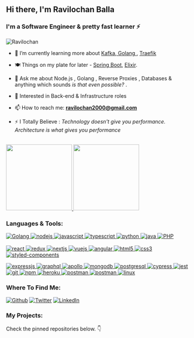 <!-- <h2>Hi there <img src="https://raw.githubusercontent.com/MartinHeinz/MartinHeinz/master/wave.gif" width="10px">, I'm Ravilochan Balla</h2> -->
<h2>Hi there, I'm Ravilochan Balla</h2>
<h3>I'm  a Software Engineer & pretty fast learner ⚡️</h3>
<p align="left"> <img src="https://komarev.com/ghpvc/?username=Ravilochan&label=Profile%20views&color=0e75b6&style=flat" alt="Ravilochan" /> </p>

<!-- - 🔭 I’m attending Final year of Bachelors Degree at Osmania University 🎓. -->
<!--
- 🎓   Studying Computer Science and Information Technology at Osmania University, MVSR Engineering College , Hyderabad.

- 💼   Working as a Backend Software Engineer at Statwig Private Limited. 
-->
- 🌱 I’m currently learning more about <a href="https://kafka.apache.org">Kafka</a>,<a href="https://golang.org"> Golang </a>, <a href="https://traefik.io">Traefik</a> 
<!--
- 🧐 I recently got to Know about Functional Programming .. hmmm Interesting 🤔 

- 👯 I’m looking to collaborate on building my Bachelors Major Project on Distributed Sytems and Cloud Computing 🦾.
-->
- 🍽 Things on my plate for later - <a href="https://github.com/spring-projects/spring-boot">Spring Boot</a>, <a href="https://elixir-lang.org">Elixir</a>.

- 💬 Ask me about Node.js , Golang , Reverse Proxies , Databases & anything which sounds *is that even possible?* .


- 💼 Interested in Back-end & Infrastructure roles 

- 📫 How to reach me: **ravilochan2000@gmail.com** 

- ⚡ I Totally Believe : *Technology doesn't give you performance. Architecture is what gives you performance* 
<br>
<!--<img src="https://github-readme-stats.vercel.app/api?username=Ravilochan&&show_icons=true&title_color=ffffff&icon_color=bb2acf&text_color=daf7dc&bg_color=151515">
-->
<a href="https://github.com/Ravilochan">
  <img height="180em" src="https://github-readme-stats.vercel.app/api?username=Ravilochan&theme=buefy&show_icons=true" />
  <img height="180em" src="https://github-readme-stats.vercel.app/api/top-langs/?username=Ravilochan&theme=buefy&layout=compact" />
</a>

<h3 align="left">Languages & Tools:</h3>
<p align="left">

<a href="https://golang.org" target="_blank"> 
  <img src="https://img.shields.io/badge/golang-0078D4?style=for-the-badge&logo=go&logoColor=black" alt="Golang" />
</a>
<a href="https://nodejs.org" target="_blank">
  <img src="https://img.shields.io/badge/Node.js-43853D?style=for-the-badge&logo=node.js&logoColor=white" alt="nodejs" />
</a>
<a href="https://developer.mozilla.org/en-US/docs/Web/JavaScript" target="_blank">  
  <img src="https://img.shields.io/badge/JavaScript-F7DF1E?style=for-the-badge&logo=javascript&logoColor=black" alt="javascript" />
</a>
<a href="https://www.typescriptlang.org/" target="_blank">
  <img src="https://img.shields.io/badge/TypeScript-007ACC?style=for-the-badge&logo=typescript&logoColor=white" alt="typescript" />
</a>
<a href="https://www.python.org" target="_blank">
  <img src="https://img.shields.io/badge/Python-14354C?style=for-the-badge&logo=python&logoColor=white" alt="python" />
</a>
<a href="https://www.java.com/en/" target="_blank">
  <img src="https://img.shields.io/badge/Java-92414E?style=for-the-badge&logo=java&logoColor=white" alt="java" />
</a>
<a href="https://www.php.net" target="_blank">
  <img src="https://img.shields.io/badge/PHP-593D88?style=for-the-badge&logo=php&logoColor=white" alt="PHP" />
</a>


<br>
<br>



<a href="https://reactjs.org/" target="_blank">
  <img src="https://img.shields.io/badge/React-20232A?style=for-the-badge&logo=react&logoColor=61DAFB" alt="react" />
</a>
<a href="https://redux.js.org" target="_blank">
  <img src="https://img.shields.io/badge/Redux-593D88?style=for-the-badge&logo=redux&logoColor=white" alt="redux" />
</a>
<a href="https://nextjs.org/" target="_blank">
  <img src="https://img.shields.io/badge/next.js-000000?style=for-the-badge&logo=next.js&logoColor=white" alt="nextjs" />
</a>
<a href="https://vuejs.org/" target="_blank">
  <img src="https://img.shields.io/badge/Vue.js-35495E?style=for-the-badge&logo=vue.js&logoColor=4FC08D" alt="vuejs" /> </a> 
<a href="https://angular.io" target="_blank"> <img src="https://img.shields.io/badge/Angular-0081CB?style=for-the-badge&logo=angular&logoColor=white" alt="angular" />
</a>
<a href="https://www.w3.org/html/" target="_blank">
  <img src="https://img.shields.io/badge/HTML5-E34F26?style=for-the-badge&logo=html5&logoColor=white" alt="html5" />
</a>
<a href="https://www.w3schools.com/css/" target="_blank">
  <img src="https://img.shields.io/badge/CSS3-1572B6?style=for-the-badge&logo=css3&logoColor=white" alt="css3" />
</a>
<a href="https://www.styled-components.com" target="_blank">
  <img src="https://img.shields.io/badge/styled--components-DB7093?style=for-the-badge&logo=styled-components&logoColor=white" alt="styled-components" />
</a>


<a href="https://www.expressjs.com" target="_blank"> <img src="https://img.shields.io/badge/Express.js-000000?style=for-the-badge&logo=express&logoColor=white" alt="expressjs" /> </a>
<a href="https://graphql.org" target="_blank"> <img src="https://img.shields.io/badge/graphql-e535ab?style=for-the-badge&logo=graphql&logoColor=white" alt="graphql" /> </a>
<a href="https://www.apollographql.com" target="_blank"> <img src="https://img.shields.io/badge/apollo-162A45?style=for-the-badge&logo=apollo%20graphql&logoColor=white" alt="apollo" /> </a>
<a href="https://www.mongodb.com/" target="_blank"> <img src="https://img.shields.io/badge/MongoDB-4EA94B?style=for-the-badge&logo=mongodb&logoColor=white" alt="mongodb" /> </a>
<a href="https://www.postgresql.org" target="_blank"> <img src="https://img.shields.io/badge/PostgreSQL-316192?style=for-the-badge&logo=postgresql&logoColor=white" alt="postgresql" /> </a>
<a href="https://www.cypress.io" target="_blank"> <img src="https://img.shields.io/badge/cypress-000000?style=for-the-badge&logo=cypress&logoColor=white" alt="cypress" /> </a>
<a href="https://jestjs.io" target="_blank"> <img src="https://img.shields.io/badge/jest-92414E?style=for-the-badge&logo=jest&logoColor=white" alt="jest" /> </a>
<a href="https://git-scm.com/" target="_blank"> <img src="https://img.shields.io/badge/Git-F05032?style=for-the-badge&logo=git&logoColor=white" alt="git" /> </a>
<a href="https://npmjs.com/" target="_blank"> <img src="https://img.shields.io/badge/npm-CB3837?style=for-the-badge&logo=npm&logoColor=white" alt="npm" /> </a>
<a href="https://heroku.com" target="_blank"> <img src="https://img.shields.io/badge/Heroku-430098?style=for-the-badge&logo=heroku&logoColor=white" alt="heroku" /> </a>
<a href="https://postman.com" target="_blank"> <img src="https://img.shields.io/badge/postman-E95723?style=for-the-badge&logo=postman&logoColor=white" alt="postman" /> </a>
<a href="https://code.visualstudio.com" target="_blank"> <img src="https://img.shields.io/badge/VS_Code-0078D4?style=for-the-badge&logo=visual%20studio%20code&logoColor=white" alt="postman" /> </a>
<a href="https://www.linux.org/" target="_blank"> <img src="https://img.shields.io/badge/linux-E79A00?style=for-the-badge&logo=linux&logoColor=black" alt="linux" /> </a>

</p>

<h3>Where To Find Me:</h3>
<p><a href="https://g</h3>
<p><a href="https://github.com/Ravilochan" target="_blank"><img alt="Github" src="https://img.shields.io/badge/GitHub-%2312100E.svg?&style=for-the-badge&logo=Github&logoColor=white" /></a> <a href="https://twitter.com/BRavilochan" target="_blank"><img alt="Twitter" src="https://img.shields.io/badge/twitter-%231DA1F2.svg?&style=for-the-badge&logo=twitter&logoColor=white" /></a> <a href="https://www.linkedin.com/in/ravilochan-balla/" target="_blank"><img alt="LinkedIn" src="https://img.shields.io/badge/linkedin-%230077B5.svg?&style=for-the-badge&logo=linkedin&logoColor=white" /></a>
</p>

<h3>My Projects:</h3>
<p>
Check the pinned repositories below. 👇
</p>
